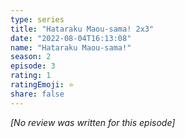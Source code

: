 ```yaml
---
type: series
title: "Hataraku Maou-sama! 2x3"
date: "2022-08-04T16:13:08"
name: "Hataraku Maou-sama!"
season: 2
episode: 3
rating: 1
ratingEmoji: ⭐️
share: false
---
```


*[No review was written for this episode]*
